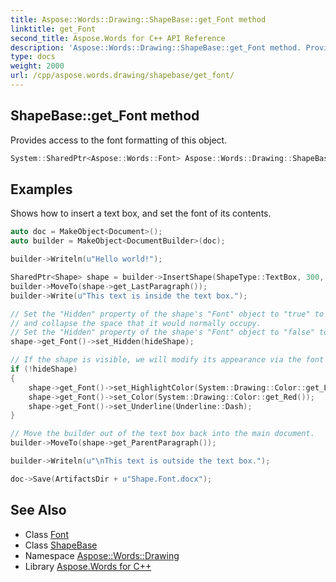 ```yaml
---
title: Aspose::Words::Drawing::ShapeBase::get_Font method
linktitle: get_Font
second_title: Aspose.Words for C++ API Reference
description: 'Aspose::Words::Drawing::ShapeBase::get_Font method. Provides access to the font formatting of this object in C++.'
type: docs
weight: 2000
url: /cpp/aspose.words.drawing/shapebase/get_font/
---
```

## ShapeBase::get_Font method


Provides access to the font formatting of this object.

```cpp
System::SharedPtr<Aspose::Words::Font> Aspose::Words::Drawing::ShapeBase::get_Font()
```


## Examples



Shows how to insert a text box, and set the font of its contents. 
```cpp
auto doc = MakeObject<Document>();
auto builder = MakeObject<DocumentBuilder>(doc);

builder->Writeln(u"Hello world!");

SharedPtr<Shape> shape = builder->InsertShape(ShapeType::TextBox, 300, 50);
builder->MoveTo(shape->get_LastParagraph());
builder->Write(u"This text is inside the text box.");

// Set the "Hidden" property of the shape's "Font" object to "true" to hide the text box from sight
// and collapse the space that it would normally occupy.
// Set the "Hidden" property of the shape's "Font" object to "false" to leave the text box visible.
shape->get_Font()->set_Hidden(hideShape);

// If the shape is visible, we will modify its appearance via the font object.
if (!hideShape)
{
    shape->get_Font()->set_HighlightColor(System::Drawing::Color::get_LightGray());
    shape->get_Font()->set_Color(System::Drawing::Color::get_Red());
    shape->get_Font()->set_Underline(Underline::Dash);
}

// Move the builder out of the text box back into the main document.
builder->MoveTo(shape->get_ParentParagraph());

builder->Writeln(u"\nThis text is outside the text box.");

doc->Save(ArtifactsDir + u"Shape.Font.docx");
```

## See Also

* Class [Font](../../../aspose.words/font/)
* Class [ShapeBase](../)
* Namespace [Aspose::Words::Drawing](../../)
* Library [Aspose.Words for C++](../../../)
